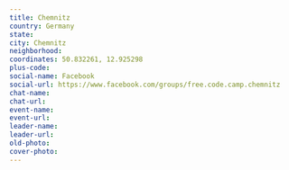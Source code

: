 ```yaml
---
title: Chemnitz
country: Germany
state: 
city: Chemnitz
neighborhood: 
coordinates: 50.832261, 12.925298
plus-code:
social-name: Facebook
social-url: https://www.facebook.com/groups/free.code.camp.chemnitz
chat-name:
chat-url:
event-name:
event-url:
leader-name:
leader-url:
old-photo: 
cover-photo:
---
```

